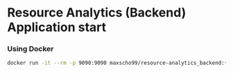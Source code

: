 # Resource Analytics (Backend) Application start

### Using Docker

```bash
docker run -it --rm -p 9090:9090 maxscho99/resource-analytics_backend:{current-image-version}
```